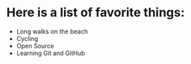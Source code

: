 # Here is a list of favorite things:
- Long walks on the beach
- Cycling
- Open Source
- Learning Git and GitHub
